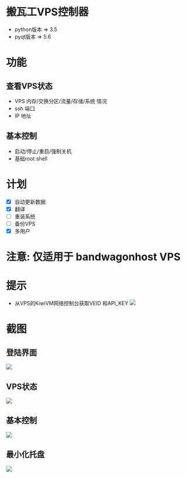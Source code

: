 # 搬瓦工VPS控制器

- python版本 => 3.5
- pyqt版本 => 5.6

# 功能

## 查看VPS状态
- VPS 内存/交换分区/流量/存储/系统 情况
- ssh 端口 
- IP 地址

## 基本控制
- 启动/停止/重启/强制关机 
- 基础root shell

# 计划
- [x] 自动更新数据
- [x] 翻译
- [ ] 重装系统
- [ ] 备份VPS
- [x] 多用户

# 注意: 仅适用于 bandwagonhost VPS 

# 提示
- 从VPS的KiwiVM网络控制台获取VEID 和API_KEY 
![](https://tinytracer-1256246079.cos.ap-guangzhou.myqcloud.com/bandwagong/@3RWGK_PXXT2F7$3BRZ%28XAJ.png)

# 截图
## 登陆界面
![](https://tinytracer-1256246079.cos.ap-guangzhou.myqcloud.com/bandwagong/bwh_lo_zh.png)
## VPS状态
![](https://tinytracer-1256246079.cos.ap-guangzhou.myqcloud.com/bandwagong/bwh_st_zh.png)
## 基本控制
![](https://tinytracer-1256246079.cos.ap-guangzhou.myqcloud.com/bandwagong/bwh_ct_zh.png)
## 最小化托盘
![](https://tinytracer-1256246079.cos.ap-guangzhou.myqcloud.com/bandwagong/bwh_tp_zh.png)

